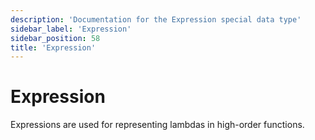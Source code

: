 ```yaml
---
description: 'Documentation for the Expression special data type'
sidebar_label: 'Expression'
sidebar_position: 58
title: 'Expression'
---
```


# Expression

Expressions are used for representing lambdas in high-order functions.
